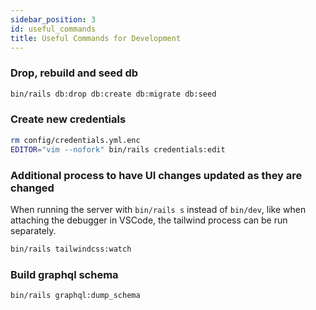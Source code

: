 ```yaml
---
sidebar_position: 3
id: useful_commands
title: Useful Commands for Development
---
```


### Drop, rebuild and seed db

``` bash
bin/rails db:drop db:create db:migrate db:seed
```

### Create new credentials

``` bash
rm config/credentials.yml.enc
EDITOR="vim --nofork" bin/rails credentials:edit
```

### Additional process to have UI changes updated as they are changed

When running the server with `bin/rails s` instead of `bin/dev`, like when attaching the debugger in VSCode, the tailwind process can be run separately.

``` bash
bin/rails tailwindcss:watch
```

### Build graphql schema

``` bash
bin/rails graphql:dump_schema
```
